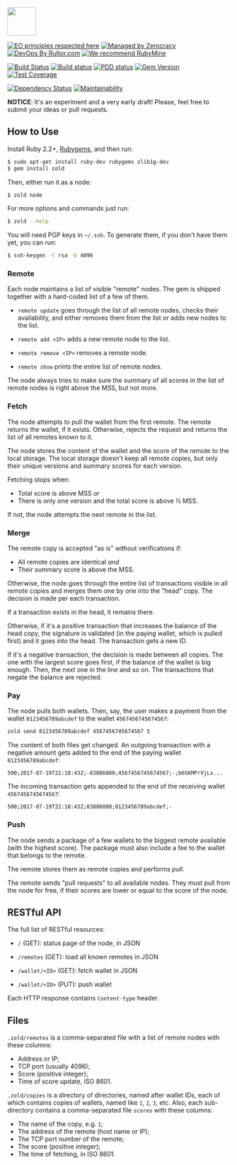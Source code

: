 <img src="http://www.zold.io/logo.svg" width="64px" height="64px"/>

[![EO principles respected here](http://www.elegantobjects.org/badge.svg)](http://www.elegantobjects.org)
[![Managed by Zerocracy](https://www.0crat.com/badge/C91QJT4CF.svg)](https://www.0crat.com/p/C91QJT4CF)
[![DevOps By Rultor.com](http://www.rultor.com/b/yegor256/Zold)](http://www.rultor.com/p/yegor256/Zold)
[![We recommend RubyMine](http://www.elegantobjects.org/rubymine.svg)](https://www.jetbrains.com/ruby/)

[![Build Status](https://travis-ci.org/zerocracy/zold.svg)](https://travis-ci.org/zerocracy/zold)
[![Build status](https://ci.appveyor.com/api/projects/status/ypctxm5ohrtp2kr4?svg=true)](https://ci.appveyor.com/project/yegor256/zold)
[![PDD status](http://www.0pdd.com/svg?name=zerocracy/zold)](http://www.0pdd.com/p?name=zerocracy/zold)
[![Gem Version](https://badge.fury.io/rb/zold.svg)](http://badge.fury.io/rb/zold)
[![Test Coverage](https://img.shields.io/codecov/c/github/zerocracy/zold.svg)](https://codecov.io/github/zerocracy/zold?branch=master)

[![Dependency Status](https://gemnasium.com/zerocracy/zold.svg)](https://gemnasium.com/zerocracy/zold)
[![Maintainability](https://api.codeclimate.com/v1/badges/7489c1d2bacde40ffc09/maintainability)](https://codeclimate.com/github/zerocracy/zold/maintainability)

**NOTICE**: It's an experiment and a very early draft! Please, feel free to
submit your ideas or pull requests.

## How to Use

Install Ruby 2.2+, [Rubygems](https://rubygems.org/pages/download), and then run:

```bash
$ sudo apt-get install ruby-dev rubygems zlib1g-dev
$ gem install zold
```

Then, either run it as a node:

```bash
$ zold node
```

For more options and commands just run:

```bash
$ zold --help
```

You will need PGP keys in `~/.ssh`. To generate them, if you don't have them
yet, you can run:

```bash
$ ssh-keygen -t rsa -b 4096
```

### Remote

Each node maintains a list of visible "remote" nodes.
The gem is shipped together with a hard-coded list of a few of them.

  * `remote update` goes through the list of all remote nodes,
    checks their availability, and either removes them from the list or
    adds new nodes to the list.

  * `remote add <IP>` adds a new remote node to the list.

  * `remote remove <IP>` removes a remote node.

  * `remote show` prints the entire list of remote nodes.

The node always tries to make sure the summary of all scores in the
list of remote nodes is right above the MSS, but not more.

### Fetch

The node attempts to pull the wallet from the first remote.
The remote returns the wallet, if it exists. Otherwise, rejects the request
and returns the list of all remotes known to it.

The node stores the content of the wallet and the score of the remote
to the local storage.
The local storage doesn't keep all remote copies, but only their unique
versions and summary scores for each version.

Fetching stops when:

  * Total score is above MSS _or_
  * There is only one version and the total score is above ½ MSS.

If not, the node attempts the next remote in the list.

### Merge

The remote copy is accepted "as is" without verifications if:

  * All remote copies are identical _and_
  * Their summary score is above the MSS.

Otherwise, the node goes through the entire list of transactions visible in all
remote copies and merges them one by one into the "head" copy.
The decision is made per each transaction.

If a transaction exists in the head, it remains there.

Otherwise, if it's a positive transaction that increases the balance of the head copy,
the signature is validated (in the paying wallet, which is pulled first)
and it goes into the head. The transaction gets a new ID.

If it's a negative transaction, the decision is made between all copies.
The one with the largest score goes first, if the balance of the wallet
is big enough. Then, the next one in the line and so on. The transactions
that negate the balance are rejected.

### Pay

The node pulls both wallets. Then, say, the user makes a payment
from the wallet `0123456789abcdef` to the wallet `4567456745674567`:

```bash
zold send 0123456789abcdef 4567456745674567 5
```

The content of both files get changed. An outgoing transaction with a negative
amount gets added to the end of the paying wallet `0123456789abcdef`:

```text
500;2017-07-19T22:18:43Z;-83886080;4567456745674567;-;b6SKMPrVjLx...
```

The incoming transaction gets appended to the end of the receiving wallet
`4567456745674567`:

```text
500;2017-07-19T22:18:43Z;83886080;0123456789abcdef;-
```

### Push

The node sends a package of a few wallets to the biggest remote available
(with the highest score).
The package must also include a fee to the wallet that belongs to the
remote.

The remote stores them as remote copies and performs _pull_.

The remote sends "pull requests" to all available nodes.
They must pull from the node for free, if their scores are lower or equal
to the score of the node.

## RESTful API

The full list of RESTful resources:

  * `/` (GET): status page of the node, in JSON

  * `/remotes` (GET): load all known remotes in JSON

  * `/wallet/<ID>` (GET): fetch wallet in JSON

  * `/wallet/<ID>` (PUT): push wallet

Each HTTP response contains `Content-type` header.

## Files


`.zold/remotes` is a comma-separated file with a list of remote nodes with
these columns:

  * Address or IP;
  * TCP port (usually 4096);
  * Score (positive integer);
  * Time of score update, ISO 8601.

`.zold/copies` is a directory of directories, named after wallet IDs,
each of which contains copies of wallets, named like `1`, `2`, `3`, etc. Also,
each sub-directory contains a comma-separated file `scores` with these columns:

  * The name of the copy, e.g. `1`;
  * The address of the remote (host name or IP);
  * The TCP port number of the remote;
  * The score (positive integer);
  * The time of fetching, in ISO 8601.

